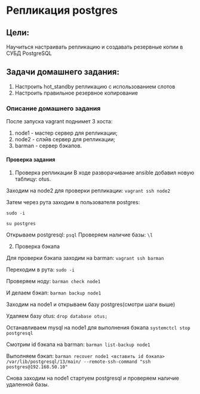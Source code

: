#  Репликация postgres

## Цели: 
Научиться настраивать репликацию и создавать резервные копии в СУБД PostgreSQL

## Задачи домашнего задания:
1) Настроить hot_standby репликацию с использованием слотов
2) Настроить правильное резервное копирование

### Описание домашнего задания
После запуска vagrant поднимет 3 хоста:
1) node1 - мастер сервер для репликации;
2) node2 - слэйв сервер для репликации;
3) barman - сервер бэкапов.

#### Проверка задания
1) Проверка репликации
В ходе разворачивание ansible добавил новую таблицу: otus.

Заходим на node2 для проверки репликации:
```vagrant ssh node2```

Затем через рута заходим в пользователя postgres:

```sudo -i```

```su postgres```

Открываем postgresql:
```psql```
Проверяем наличие базы:
```\l```

2) Проверка бэкапа

Для проверки бэкапа заходим на barman:
```vagrant ssh barman```

Переходим в рута:
```sudo -i```

Проверяем ноду:
```barman check node1```

И делаем бэкап:
```barman backup node1```

Заходим на node1 и открываем базу postgres(смотри шаги выше)

Удаляем базу otus:
```drop database otus;```

Останавливаем mysql на node1 для выполнения бэкапа
```systemctcl stop postgresql```

Cмотрим id бэкапа на barman:
```barman list-backup node1```

Выполняем бэкап:
```barman recover node1 <вставить id бэкапа> /var/lib/postgresql/13/main/ --remote-ssh-command "ssh postgres@192.168.50.10"```

Снова заходим на node1 стартуем postgresql и проверяем наличие удаленной базы.

